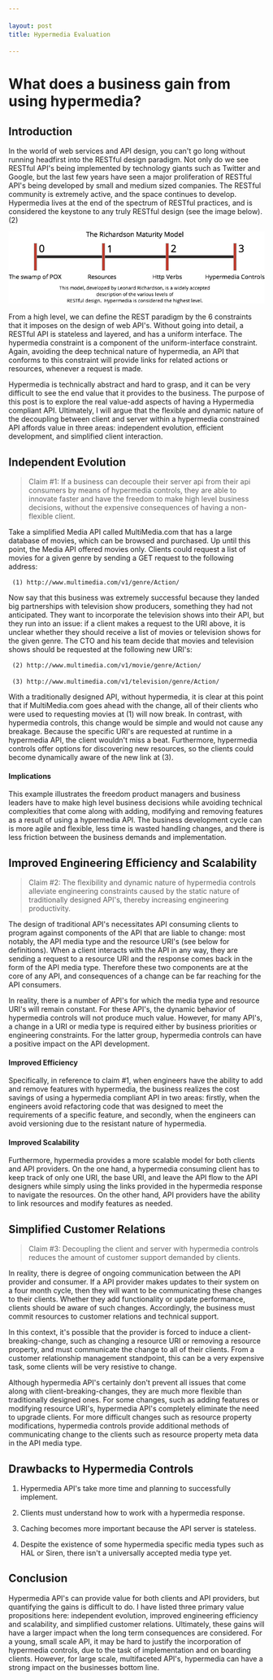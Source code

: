 ```yaml
---

layout: post
title: Hypermedia Evaluation

---
```


# What does a business gain from using hypermedia?
## Introduction
In the world of web services and API design, you can't go long without running headfirst into the RESTful design paradigm.  Not only do we see RESTful API's being implemented by technology giants such as Twitter and Google, but the last few years have seen a major proliferation of RESTful API's being developed by small and medium sized companies.  The RESTful community is extremely active, and the space continues to develop.  Hypermedia lives at the end of the spectrum of RESTful practices, and is considered the keystone to any truly RESTful design (see the image below).  (2) 

 ![Icon](img/hypermedia.png "Hypermedia Spectrum")

From a high level, we can define the REST paradigm by the 6 constraints that it imposes on the design of web API's.  Without going into detail, a RESTful API is stateless and layered, and has a uniform interface.  The hypermedia constraint is a component of the uniform-interface constraint.  Again, avoiding the deep technical nature of hypermedia, an API that conforms to this constraint will provide links for related actions or resources, whenever a request is made. 

Hypermedia is technically abstract and hard to grasp, and it can be very difficult to see the end value that it provides to the business.  The purpose of this post is to explore the real value-add aspects of having a Hypermedia compliant API.  Ultimately, I will argue that the flexible and dynamic nature of the decoupling between client and server within a hypermedia constrained API affords value in three areas: independent evolution, efficient development, and simplified client interaction.  

## Independent Evolution
> Claim #1: If a business can decouple their server api from their api consumers by means of hypermedia controls, they are able to innovate faster and have the freedom to make high level business decisions, without the expensive consequences of having a non-flexible client.  

Take a simplified Media API called MultiMedia.com that has a large database of movies, which can be browsed and purchased.  Up until this point, the Media API offered movies only.  Clients could request a list of movies for a given genre by sending a GET request to the following address: 

     (1) http://www.multimedia.com/v1/genre/Action/

Now say that this business was extremely successful because they landed big partnerships with television show producers, something they had not anticipated.  They want to incorporate the television shows into their API, but they run into an issue: if a client makes a request to the URI above, it is unclear whether they should receive a list of movies or television shows for the given genre.  The CTO and his team decide that movies and television shows should be requested at the following new URI's: 
     
     (2) http://www.multimedia.com/v1/movie/genre/Action/

     (3) http://www.multimedia.com/v1/television/genre/Action/

With a traditionally designed API, without hypermedia, it is clear at this point that if MultiMedia.com goes ahead with the change, all of their clients who were used to requesting movies at (1) will now break.  In contrast, with hypermedia controls, this change would be simple and would not cause any breakage.  Because the specific URI's are requested at runtime in a hypermedia API, the client wouldn't miss a beat.  Furthermore, hypermedia controls offer options for discovering new resources, so the clients could become dynamically aware of the new link at (3).  

#### Implications
This example illustrates the freedom product managers and business leaders have to make high level business decisions while avoiding technical complexities that come along with adding, modifying and removing features as a result of using a hypermedia API.  The business development cycle can is more agile and flexible, less time is wasted handling changes, and there is less friction between the business demands and implementation.  

## Improved Engineering Efficiency and Scalability
> Claim #2: The flexibility and dynamic nature of hypermedia controls alleviate engineering constraints caused by the static nature of traditionally designed API's, thereby increasing engineering productivity.  

The design of traditional API's necessitates API consuming clients to program against components of the API that are liable to change: most notably, the API media type and the resource URI's (see below for definitions).  When a client interacts with the API in any way, they are sending a request to a resource URI and the response comes back in the form of the API media type.  Therefore these two components are at the core of any API, and consequences of a change can be far reaching for the API consumers.  

In reality, there is a number of API's for which the media type and resource URI's will remain constant.  For these API's, the dynamic behavior of hypermedia controls will not produce much value.  However, for many API's, a change in a URI or media type is required either by business priorities or engineering constraints.  For the latter group, hypermedia controls can have a positive impact on the API development.  

#### Improved Efficiency
Specifically, in reference to claim #1, when engineers have the ability to add and remove features with hypermedia, the business realizes the cost savings of using a hypermedia compliant API in two areas: firstly, when the engineers avoid refactoring code that was designed to meet the requirements of a specific feature, and secondly, when the engineers can avoid versioning due to the resistant nature of hypermedia.  

#### Improved Scalability
Furthermore, hypermedia provides a more scalable model for both clients and API providers.  On the one hand, a hypermedia consuming client has to keep track of only one URI, the base URI, and leave the API flow to the API designers while simply using the links provided in the hypermedia response to navigate the resources.  On the other hand, API providers have the ability to link resources and modify features as needed.  


## Simplified Customer Relations
> Claim #3: Decoupling the client and server with hypermedia controls reduces the amount of customer support demanded by clients.  

In reality, there is degree of ongoing communication between the API provider and consumer.  If a API provider makes updates to their system on a four month cycle, then they will want to be communicating these changes to their clients.  Whether they add functionality or update performance, clients should be aware of such changes.  Accordingly, the business must commit resources to customer relations and technical support.  

In this context, it's possible that the provider is forced to induce a client-breaking-change, such as changing a resource URI or removing a resource property, and must communicate the change to all of their clients.  From a customer relationship management standpoint, this can be a very expensive task, some clients will be very resistive to change.  

Although hypermedia API's certainly don't prevent all issues that come along with client-breaking-changes, they are much more flexible than traditionally designed ones.  For some changes, such as adding features or modifying resource URI's, hypermedia API's completely eliminate the need to upgrade clients.  For more difficult changes such as resource property modifications, hypermedia controls provide additional methods of communicating change to the clients such as resource property meta data in the API media type.  


## Drawbacks to Hypermedia Controls
1. Hypermedia API's take more time and planning to successfully implement.  

2. Clients must understand how to work with a hypermedia response. 

3. Caching becomes more important because the API server is stateless. 

4. Despite the existence of some hypermedia specific media types such as HAL or Siren, there isn't a universally accepted media type yet.  


## Conclusion
Hypermedia API's can provide value for both clients and API providers, but quantifying the gains is difficult to do.  I have listed three primary value propositions here: independent evolution, improved engineering efficiency and scalability, and simplified customer relations.  Ultimately, these gains will have a larger impact when the long term consequences are considered.  For a young, small scale API, it may be hard to justify the incorporation of hypermedia controls, due to the task of implementation and on boarding clients.  However, for large scale, multifaceted API's, hypermedia can have a strong impact on the businesses bottom line.  
